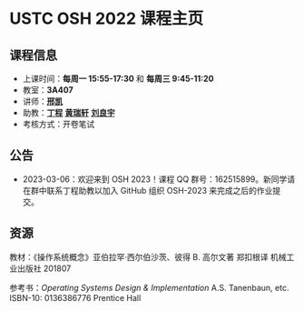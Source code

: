 # USTC OSH 2022 课程主页

## 课程信息

- 上课时间：**每周一 15:55-17:30** 和 **每周三 9:45-11:20**
- 教室：**3A407**
- 讲师：[**邢凯**](mailto:kxing@ustc.edu.cn)
- 助教：[**丁程**](mailto:dingcheng@mail.ustc.edu.cn) [**黄瑞轩**](mailto:sprout@mail.ustc.edu.cn) [**刘良宇**](mailto:osh@lly.moe)
- 考核方式：开卷笔试

## 公告

- 2023-03-06：欢迎来到 OSH 2023！课程 QQ 群号：162515899。新同学请在群中联系丁程助教以加入 GitHub 组织 OSH-2023 来完成之后的作业提交。

## 资源

教材：《操作系统概念》亚伯拉罕·西尔伯沙茨、彼得 B. 高尔文著 郑扣根译 机械工业出版社 201807

参考书：_Operating Systems Design & Implementation_ A.S. Tanenbaun, etc. ISBN-10: 0136386776 Prentice Hall
